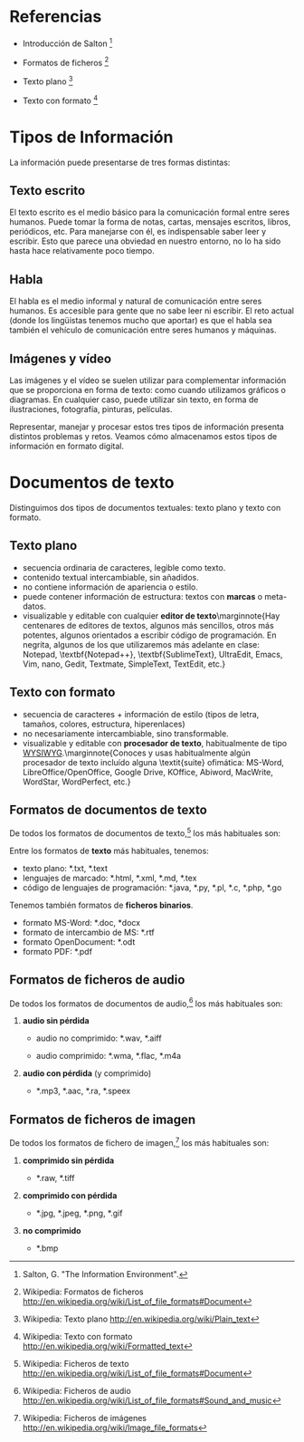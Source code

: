 # Referencias

- Introducción de Salton [^salton]

- Formatos de ficheros [^formatos]

- Texto plano [^plano]

- Texto con formato [^formato]


# Tipos de Información

La información puede presentarse de tres formas distintas:

## Texto escrito

El texto escrito es el medio básico para la comunicación formal entre seres humanos. Puede tomar la forma de notas, cartas, mensajes escritos, libros, periódicos, etc. Para manejarse con él, es indispensable saber leer y escribir. Esto que parece una obviedad en nuestro entorno, no lo ha sido hasta hace relativamente poco tiempo.


## Habla

El habla es el medio informal y natural de comunicación entre seres humanos. Es accesible para gente que no sabe leer ni escribir. El reto actual (donde los lingüistas tenemos mucho que aportar) es que el habla sea también el vehículo de comunicación entre seres humanos y máquinas.


## Imágenes y vídeo

Las imágenes y el vídeo se suelen utilizar para complementar información que se proporciona en forma de texto: como cuando utilizamos gráficos o diagramas. En cualquier caso, puede utilizar sin texto, en forma de ilustraciones, fotografía, pinturas, películas.

Representar, manejar y procesar estos tres tipos de información presenta distintos problemas y retos. Veamos cómo almacenamos estos tipos de información en formato digital.

# Documentos de texto

Distinguimos dos tipos de documentos textuales: texto plano y texto con formato.

## Texto plano

- secuencia ordinaria de caracteres, legible como texto.
- contenido textual intercambiable, sin añadidos.
- no contiene información de apariencia o estilo.
- puede contener información de estructura: textos con **marcas** o meta-datos.
- visualizable y editable con cualquier **editor de texto**\marginnote{Hay centenares de editores de textos, algunos más sencillos, otros más potentes, algunos orientados a escribir código de programación. En negrita, algunos de los que utilizaremos más adelante en clase: Notepad, \textbf{Notepad++}, \textbf{SublimeText}, UltraEdit, Emacs, Vim, nano, Gedit, Textmate, SimpleText, TextEdit, etc.}  


## Texto con formato

- secuencia de caracteres + información de estilo (tipos de letra, tamaños, colores, estructura, hiperenlaces)
- no necesariamente intercambiable, sino transformable.
- visualizable y editable con **procesador de texto**, habitualmente de tipo [WYSIWYG](http://en.wikipedia.org/wiki/WYSIWYG).\marginnote{Conoces y usas habitualmente algún procesador de texto incluído alguna  \textit{suite} ofimática: MS-Word, LibreOffice/OpenOffice, Google Drive, KOffice, Abiword, MacWrite, WordStar, WordPerfect, etc.}

## Formatos de documentos de texto

De todos los formatos de documentos de texto,[^texto] los más habituales son:

Entre los formatos de **texto** más habituales, tenemos:

- texto plano: \*.txt, \*.text
- lenguajes de marcado: \*.html, \*.xml, \*.md, \*.tex
- código de lenguajes de programación: \*.java, \*.py, \*.pl, \*.c, \*.php, \*.go


Tenemos también formatos de **ficheros binarios**.

- formato MS-Word: \*.doc, \*docx
- formato de intercambio de MS: \*.rtf
- formato OpenDocument: \*.odt
- formato PDF: \*.pdf


## Formatos de ficheros de audio

De todos los formatos de documentos de audio,[^audio] los más habituales son:

1. **audio sin pérdida**

    - audio no comprimido: \*.wav, \*.aiff

    - audio comprimido: \*.wma, \*.flac, \*.m4a

2. **audio con pérdida** (y comprimido)

    - \*.mp3, \*.aac, \*.ra, \*.speex


## Formatos de ficheros de imagen

De todos los formatos de fichero de imagen,[^imagenes] los más habituales son:


1. **comprimido sin pérdida**

    - \*.raw, \*.tiff


2. **comprimido con pérdida**

    - \*.jpg, \*.jpeg, \*.png, \*.gif


3. **no comprimido**

    - \*.bmp




[^salton]: Salton, G. "The Information Environment".

[^formatos]: Wikipedia: Formatos de ficheros http://en.wikipedia.org/wiki/List_of_file_formats#Document

[^plano]: Wikipedia: Texto plano http://en.wikipedia.org/wiki/Plain_text

[^formato]: Wikipedia: Texto con formato http://en.wikipedia.org/wiki/Formatted_text

[^texto]: Wikipedia: Ficheros de texto http://en.wikipedia.org/wiki/List_of_file_formats#Document

[^audio]: Wikipedia: Ficheros de audio http://en.wikipedia.org/wiki/List_of_file_formats#Sound_and_music

[^imagenes]: Wikipedia: Ficheros de imágenes http://en.wikipedia.org/wiki/Image_file_formats

